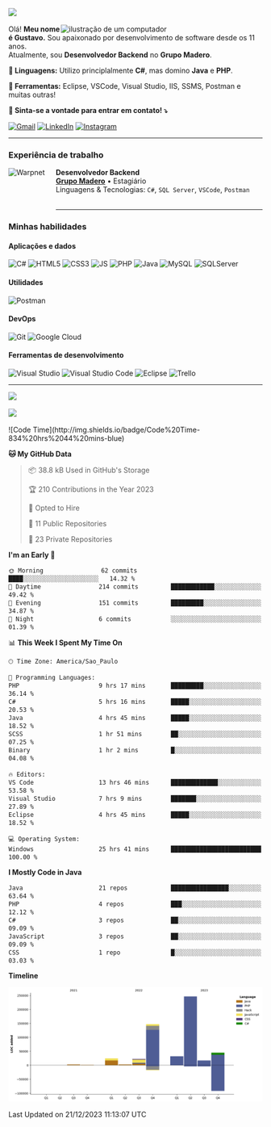 ![](https://komarev.com/ghpvc/?username=SrPattif&style=for-the-badge)

<img src="https://raw.githubusercontent.com/MicaelliMedeiros/micaellimedeiros/master/image/computer-illustration.png" alt="ilustração de um computador" min-width="400px" max-width="400px" width="400px" align="right">

<p align="left"> 
  Olá! <strong>Meu nome é Gustavo.</strong> Sou apaixonado por desenvolvimento de software desde os 11 anos.<br>
  Atualmente, sou <strong>Desenvolvedor Backend</strong> no <strong>Grupo Madero</strong>.
</p>

<p align="left">
  <strong>🦄 Linguagens:</strong> Utilizo principlalmente <strong>C#</strong>, mas domino <strong>Java</strong> e <strong>PHP</strong>.
</p>

<p align="left">
  <strong>💼 Ferramentas:</strong> Eclipse, VSCode, Visual Studio, IIS, SSMS, Postman e muitas outras!
</p>

<p align="left">
  <strong>💌 Sinta-se a vontade para entrar em contato! ⤵️</strong>
</p>

<p align="left">
  <a href="mailto:ogustavoantonio07@gmail.com" title="Gmail">
  <img src="https://img.shields.io/badge/-Gmail-FF0000?style=flat-square&labelColor=FF0000&logo=gmail&logoColor=white&link=LINK-DO-SEU-GMAIL" alt="Gmail"/></a>

  <a href="https://br.linkedin.com/in/gustavo-antonio-antunes-rodrigues-549a41223" title="LinkedIn">
  <img src="https://img.shields.io/badge/-Linkedin-0e76a8?style=flat-square&logo=Linkedin&logoColor=white&link=LINK-DO-SEU-LINKEDIN" alt="LinkedIn"/></a>

  <a href="https://www.instagram.com/ogustavo.a/" title="Instagram">
  <img src="https://img.shields.io/badge/-Instagram-DF0174?style=flat-square&labelColor=DF0174&logo=instagram&logoColor=white&link=LINK-DO-SEU-INSTAGRAM" alt="Instagram"/></a>
</p>

---

### Experiência de trabalho

[<img align="left" height="94px" width="94px" alt="Warpnet" src="https://yt3.ggpht.com/ytc/APkrFKbNFi6Ffp9I6h3ryOzEgBfyFqDJWqD_XgUVw9SCXg=s68-c-k-c0x00ffffff-no-rj"/>](https://www.grupomadero.com.br/)

**Desenvolvedor Backend** \
[**Grupo Madero**](https://grupomadero.com.br/) • Estagiário \
Linguagens & Tecnologias: `C#`, `SQL Server`, `VSCode`, `Postman` \
<br/>

---

### Minhas habilidades

#### Aplicações e dados

![C#](https://img.shields.io/badge/C%23-239120?style=for-the-badge&logo=c-sharp&logoColor=white)
![HTML5](https://img.shields.io/badge/HTML5-E34F26?style=for-the-badge&logo=html5&logoColor=white)
![CSS3](https://img.shields.io/badge/CSS3-1572B6?style=for-the-badge&logo=css3&logoColor=white)
![JS](https://img.shields.io/badge/JavaScript-323330?style=for-the-badge&logo=javascript&logoColor=F7DF1E)
![PHP](https://img.shields.io/badge/PHP-777BB4?style=for-the-badge&logo=php&logoColor=white)
![Java](https://img.shields.io/badge/Java-ED8B00?style=for-the-badge&logo=java&logoColor=white)
![MySQL](https://img.shields.io/badge/MySQL-00000F?style=for-the-badge&logo=mysql&logoColor=white)
![SQLServer](https://img.shields.io/badge/Microsoft_SQL_Server-CC2927?style=for-the-badge&logo=microsoft-sql-server&logoColor=white)

#### Utilidades

![Postman](https://img.shields.io/badge/postman-EF5B25?style=for-the-badge&logo=postman&logoColor=white)

#### DevOps

![Git](https://img.shields.io/badge/Git-E34F26?style=for-the-badge&logo=git&logoColor=white)
![Google Cloud](https://img.shields.io/badge/Google_Cloud-4285F4?style=for-the-badge&logo=google-cloud&logoColor=white)


#### Ferramentas de desenvolvimento

![Visual Studio](https://img.shields.io/badge/VISUAL_STUDIO-5d2b90?style=for-the-badge&logo=visualstudio&logoColor=white)
![Visual Studio Code](https://img.shields.io/badge/VISUAL_STUDIO_CODE-6897bb?style=for-the-badge&logo=visualstudiocode&logoColor=white)
![Eclipse](https://img.shields.io/badge/ECLIPSE-4a4885?style=for-the-badge&logo=eclipse&logoColor=white)
![Trello](https://img.shields.io/badge/TRELLO-0079bf?style=for-the-badge&logo=trello&logoColor=white)

---
<!-- WAKATIME -->
<p>
<img src="https://github-readme-stats.vercel.app/api/wakatime?username=SrPattif&theme=blueberry" height="250px"/>
</p>
<p>
<img src="https://wakatime.com/badge/user/c0ee8f9f-ed06-4ce4-8839-296a12dd152a.svg"/>
</p>
<!--START_SECTION:waka-->
![Code Time](http://img.shields.io/badge/Code%20Time-834%20hrs%2044%20mins-blue)

**🐱 My GitHub Data** 

> 📦 38.8 kB Used in GitHub's Storage 
 > 
> 🏆 210 Contributions in the Year 2023
 > 
> 💼 Opted to Hire
 > 
> 📜 11 Public Repositories 
 > 
> 🔑 23 Private Repositories 
 > 
**I'm an Early 🐤** 

```text
🌞 Morning                62 commits          ████░░░░░░░░░░░░░░░░░░░░░   14.32 % 
🌆 Daytime                214 commits         ████████████░░░░░░░░░░░░░   49.42 % 
🌃 Evening                151 commits         █████████░░░░░░░░░░░░░░░░   34.87 % 
🌙 Night                  6 commits           ░░░░░░░░░░░░░░░░░░░░░░░░░   01.39 % 
```


📊 **This Week I Spent My Time On** 

```text
🕑︎ Time Zone: America/Sao_Paulo

💬 Programming Languages: 
PHP                      9 hrs 17 mins       █████████░░░░░░░░░░░░░░░░   36.14 % 
C#                       5 hrs 16 mins       █████░░░░░░░░░░░░░░░░░░░░   20.53 % 
Java                     4 hrs 45 mins       █████░░░░░░░░░░░░░░░░░░░░   18.52 % 
SCSS                     1 hr 51 mins        ██░░░░░░░░░░░░░░░░░░░░░░░   07.25 % 
Binary                   1 hr 2 mins         █░░░░░░░░░░░░░░░░░░░░░░░░   04.08 % 

🔥 Editors: 
VS Code                  13 hrs 46 mins      █████████████░░░░░░░░░░░░   53.58 % 
Visual Studio            7 hrs 9 mins        ███████░░░░░░░░░░░░░░░░░░   27.89 % 
Eclipse                  4 hrs 45 mins       █████░░░░░░░░░░░░░░░░░░░░   18.52 % 

💻 Operating System: 
Windows                  25 hrs 41 mins      █████████████████████████   100.00 % 
```

**I Mostly Code in Java** 

```text
Java                     21 repos            ████████████████░░░░░░░░░   63.64 % 
PHP                      4 repos             ███░░░░░░░░░░░░░░░░░░░░░░   12.12 % 
C#                       3 repos             ██░░░░░░░░░░░░░░░░░░░░░░░   09.09 % 
JavaScript               3 repos             ██░░░░░░░░░░░░░░░░░░░░░░░   09.09 % 
CSS                      1 repo              █░░░░░░░░░░░░░░░░░░░░░░░░   03.03 % 
```



**Timeline**

![Lines of Code chart](https://raw.githubusercontent.com/SrPattif/SrPattif/main/assets/bar_graph.png)


 Last Updated on 21/12/2023 11:13:07 UTC
<!--END_SECTION:waka-->
